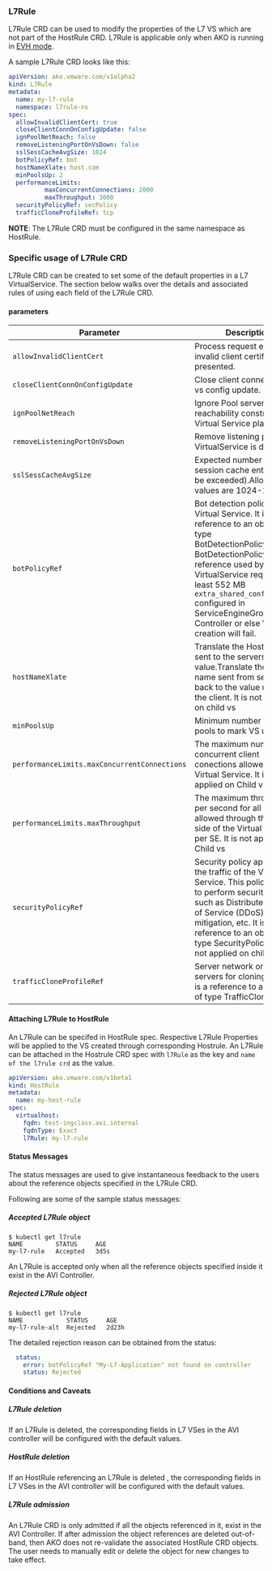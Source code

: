 ### L7Rule 

L7Rule CRD can be used to modify the properties of the L7 VS which are not part of the HostRule CRD. L7Rule is applicable only when AKO is running in [EVH mode](../akoconfig.md#akoconfig-custom-resource). 


A sample L7Rule CRD looks like this:

```yaml
apiVersion: ako.vmware.com/v1alpha2
kind: L7Rule
metadata:
  name: my-l7-rule
  namespace: l7rule-ns
spec:
  allowInvalidClientCert: true
  closeClientConnOnConfigUpdate: false
  ignPoolNetReach: false
  removeListeningPortOnVsDown: false
  sslSessCacheAvgSize: 1024
  botPolicyRef: bot
  hostNameXlate: host.com
  minPoolsUp: 2
  performanceLimits:
          maxConcurrentConnections: 2000
          maxThroughput: 3000
  securityPolicyRef: secPolicy
  trafficCloneProfileRef: tcp
```

**NOTE**: The L7Rule CRD must be configured in the same namespace as HostRule.

### Specific usage of L7Rule CRD

L7Rule CRD can be created to set some of the default properties in a L7 VirtualService. 
The section below walks over the details and associated rules of using each field of the L7Rule CRD.

#### parameters
| **Parameter**                                    | **Description**                                                                                                          | **Default**                           |
| ------------------------------------------------ | ------------------------------------------------------------------------------------------------------------------------ | ------------------------------------- |
| `allowInvalidClientCert`                      | Process request even if invalid client certificate is presented.                                                                                           | False                               |
| `closeClientConnOnConfigUpdate`            | Close client connection on vs config update.| False|
| `ignPoolNetReach`            | Ignore Pool servers network reachability constraints for Virtual Service placement.                                                                                      | False|
| `removeListeningPortOnVsDown`            | Remove listening port if VirtualService is down.                                                                                         | False |
| `sslSessCacheAvgSize`            | Expected number of SSL session cache entries (may be exceeded).Allowed values are 1024-16383.                                                                                         | 1024 |
| `botPolicyRef`            | Bot detection policy for the Virtual Service. It is a reference to an object of type BotDetectionPolicy.The BotDetectionPolicy reference used by VirtualService requires at least 552 MB `extra_shared_config_memory` configured in ServiceEngineGroup on Controller or else VS creation will fail.                                                                                    | Nil |
| `hostNameXlate`                         | Translate the HostName sent to the servers to this value.Translate the host name sent from servers back to the value used by the client. It is not applied on child vs                                                                                                   | Nil                                   |
| `minPoolsUp`                         | Minimum number of UP pools to mark VS up.                                                                                                   | 0                                    |
| `performanceLimits.maxConcurrentConnections`                         | The maximum number of concurrent client conections allowed to the Virtual Service. It is not applied on Child vs                               | Nil                                    | Nil
| `performanceLimits.maxThroughput`         | The maximum throughput per second for all clients allowed through the client side of the Virtual Service per SE. It is not applied on Child vs                                                                                    | Nil                               |
| `securityPolicyRef`         | Security policy applied on the traffic of the Virtual Service. This policy is used to perform security actions such as Distributed Denial of Service (DDoS) attack mitigation, etc. It is a reference to an object of type SecurityPolicy and is not applied on child vs.                                                                                       |   Nil                            |
| `trafficCloneProfileRef`          | Server network or list of servers for cloning traffic. It is a reference to an object of type TrafficCloneProfile.                                                                                     | Nil |



#### Attaching L7Rule to HostRule

An L7Rule can be specifed in HostRule spec. Respective L7Rule Properties will be applied to the VS created through corresponding Hostrule. An L7Rule can be attached in the Hostrule CRD spec with `l7Rule` as the key and `name of the l7rule crd` as the value.

```yaml
apiVersion: ako.vmware.com/v1beta1
kind: HostRule
metadata:
  name: my-host-rule
spec:
  virtualhost:
    fqdn: test-ingclass.avi.internal     
    fqdnType: Exact
    l7Rule: my-l7-rule
```



#### Status Messages

The status messages are used to give instantaneous feedback to the users about the reference objects specified in the L7Rule CRD.

Following are some of the sample status messages:

##### Accepted L7Rule object

    $ kubectl get l7rule
    NAME         STATUS     AGE
    my-l7-rule   Accepted   3d5s


An L7Rule is accepted only when all the reference objects specified inside it exist in the AVI Controller.

##### Rejected L7Rule object

    $ kubectl get l7rule
    NAME            STATUS     AGE
    my-l7-rule-alt  Rejected   2d23h
    
The detailed rejection reason can be obtained from the status:

```yaml
  status:
    error: botPolicyRef "My-L7-Application" not found on controller
    status: Rejected
```

#### Conditions and Caveats

##### L7Rule deletion

If an L7Rule is deleted, the corresponding fields in L7 VSes in the AVI controller will be configured with the default values.

##### HostRule deletion

If an HostRule referencing an L7Rule is deleted , the corresponding fields in L7 VSes in the AVI controller will be configured with the default values.

##### L7Rule admission

An L7Rule CRD is only admitted if all the objects referenced in it, exist in the AVI Controller. If after admission the object references are
deleted out-of-band, then AKO does not re-validate the associated HostRule CRD objects. The user needs to manually edit or delete the object
for new changes to take effect.
